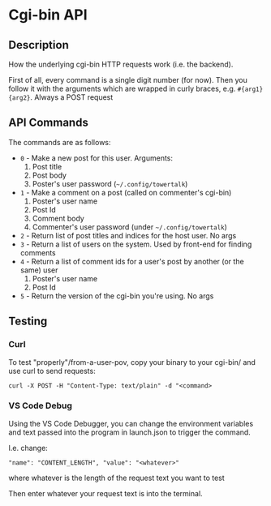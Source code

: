 # Cgi-bin API

## Description

How the underlying cgi-bin HTTP requests work (i.e. the backend).

First of all, every command is a single digit number (for now). Then you follow it with the arguments which are wrapped in curly braces, e.g. `#{arg1}{arg2}`. Always a POST request

## API Commands

The commands are as follows:

- `0` - Make a new post for this user. Arguments:
   1. Post title
   2. Post body
   3. Poster's user password (`~/.config/towertalk`)
- `1` - Make a comment on a post (called on commenter's cgi-bin)
   1. Poster's user name
   2. Post Id
   3. Comment body
   4. Commenter's user password (under `~/.config/towertalk`)
- `2` - Return list of post titles and indices for the host user. No args
- `3` - Return a list of users on the system. Used by front-end for finding comments
- `4` - Return a list of comment ids for a user's post by another (or the same) user
   1. Poster's user name
   2. Post Id
- `5` - Return the version of the cgi-bin you're using. No args

## Testing

### Curl

To test "properly"/from-a-user-pov, copy your binary to your cgi-bin/ and use curl to send requests:

`curl -X POST -H "Content-Type: text/plain" -d "<command>`

### VS Code Debug

Using the VS Code Debugger, you can change the environment variables and text passed into the program in launch.json to trigger the command.

I.e. change:

```
"name": "CONTENT_LENGTH", "value": "<whatever>"
```

where whatever is the length of the request text you want to test

Then enter whatever your request text is into the terminal.
